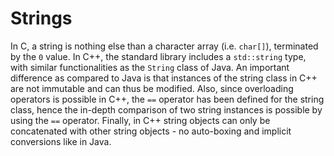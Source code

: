 # Strings

In C, a string is nothing else than a character array (i.e. `char[]`), 
terminated by the `0` value. In C++, the standard library includes a 
`std::string` type, with similar functionalities as the `String` class of Java.
An important difference as compared to Java is that instances of the string 
class in C++ are not immutable and can thus be modified. Also, since 
overloading operators is possible in C++, the `==` operator has been defined 
for the string class, hence the in-depth comparison of two string instances is 
possible by using the `==` operator. Finally, in C++ string objects can only 
be concatenated with other string objects - no auto-boxing and implicit 
conversions like in Java. 
